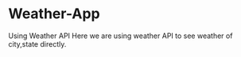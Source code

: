 # Weather-App 
Using Weather API
Here we are using weather API to see weather of city,state directly.
